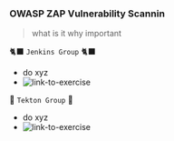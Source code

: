
### OWASP ZAP Vulnerability Scannin
> what is it why important

🐈‍⬛ `Jenkins Group` 🐈‍⬛
- do xyz
- ![link-to-exercise](todo...)

🐅 `Tekton Group` 🐅
- do xyz
- ![link-to-exercise](todo...)